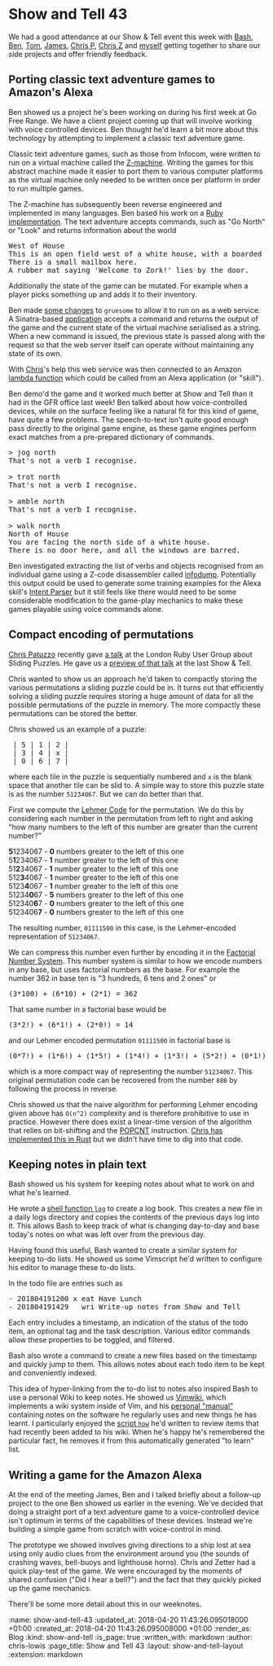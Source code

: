 Show and Tell 43
================

We had a good attendance at our Show & Tell event this week with [Bash](https://www.howlinbash.com/), [Ben](/ben-griffiths), [Tom](http://codon.com/), [James](/james-mead), [Chris P](https://makercasts.org/), [Chris Z](https://chriszetter.com/) and [myself](/chris-lowis) getting together to share our side projects and offer friendly feedback.

## Porting classic text adventure games to Amazon's Alexa

Ben showed us a project he's been working on during his first week at Go Free Range. We have a client project coming up that will involve working with voice controlled devices. Ben thought he'd learn a bit more about this technology by attempting to implement a classic text adventure game.

Classic text adventure games, such as those from Infocom, were written to run on a virtual machine called the [Z-machine](https://en.wikipedia.org/wiki/Z-machine). Writing the games for this abstract machine made it easier to port them to various computer platforms as the virtual machine only needed to be written once per platform in order to run multiple games.

The Z-machine has subsequently been reverse engineered and implemented in many languages. Ben based his work on a [Ruby implementation](https://github.com/wilkie/gruesome). The text adventure accepts commands, such as "Go North" or "Look" and returns information about the world

<pre>
West of House
This is an open field west of a white house, with a boarded front door.
There is a small mailbox here.
A rubber mat saying 'Welcome to Zork!' lies by the door.
</pre>

Additionally the state of the game can be mutated. For example when a player picks something up and adds it to their inventory.

Ben made [some changes](https://github.com/freerange/gruesome/commits/feature/stateless_execution) to `gruesome` to allow it to run on as a web service. A Sinatra-based [application](https://github.com/freerange/gruesome/commit/b1948f970f168e05defb329953fe2505d9af797c#diff-0932482613b47f8170071b9df96e02a5) accepts a command and returns the output of the game and the current state of the virtual machine serialised as a string. When a new command is issued, the previous state is passed along with the request so that the web server itself can operate without maintaining any state of its own.

With [Chris](http://gofreerange.com/chris-roos)'s help this web service was then connected to an Amazon [lambda function](https://github.com/freerange/alexa-lambda-gruesome) which could be called from an Alexa application (or "skill").

Ben demo'd the game and it worked much better at Show and Tell than it had in the GFR office last week! Ben talked about how voice-controlled devices, while on the surface feeling like a natural fit for this kind of game, have quite a few problems. The speech-to-text isn't quite good enough pass directly to the original game engine, as these game engines perform exact matches from a pre-prepared dictionary of commands.

<pre>
> jog north
That's not a verb I recognise.

> trot north
That's not a verb I recognise.

> amble north
That's not a verb I recognise.

> walk north
North of House
You are facing the north side of a white house.
There is no door here, and all the windows are barred.
</pre>

Ben investigated extracting the list of verbs and objects recognised from an individual game using a Z-code disassembler called [infodump](http://inform-fiction.org/zmachine/ztools.html). Potentially this output could be used to generate some training examples for the Alexa skill's [Intent Parser](https://developer.amazon.com/docs/custom-skills/create-intents-utterances-and-slots.html) but it still feels like there would need to be some considerable modification to the game-play mechanics to make these games playable using voice commands alone.

## Compact encoding of permutations

[Chris Patuzzo](https://makercasts.org/) recently gave [a talk](https://skillsmatter.com/skillscasts/11694-london-ruby-user-group-april) at the London Ruby User Group about Sliding Puzzles. He gave us a [preview of that talk](http://gofreerange.com/show-and-tell-42) at the last Show & Tell.

Chris wanted to show us an approach he'd taken to compactly storing the various permutations a sliding puzzle could be in. It turns out that efficiently solving a sliding puzzle requires storing a huge amount of data for all the possible permutations of the puzzle in memory. The more compactly these permutations can be stored the better.

Chris showed us an example of a puzzle:

<pre>
 | 5 | 1 | 2 |
 | 3 | 4 | x |
 | 0 | 6 | 7 |
</pre>

where each tile in the puzzle is sequentially numbered and `x` is the blank space that another tile can be slid to. A simple way to store this puzzle state is as the number `51234067`. But we can do better than that.

First we compute the [Lehmer Code](https://en.wikipedia.org/wiki/Lehmer_code) for the permutation. We do this by considering each number in the permutation from left to right and asking "how many numbers to the left of this number are greater than the current number?"

<p>
<b>5</b>1234067 - <b>0</b> numbers greater to the left of this one <br/>
5<b>1</b>234067 - <b>1</b> number greater to the left of this one <br/>
51<b>2</b>34067 - <b>1</b> number greater to the left of this one <br/>
512<b>3</b>4067 - <b>1</b> number greater to the left of this one <br/>
5123<b>4</b>067 - <b>1</b> number greater to the left of this one <br/>
51234<b>0</b>67 - <b>5</b> numbers greater to the left of this one <br/>
512340<b>6</b>7 - <b>0</b> numbers greater to the left of this one <br/>
5123406<b>7</b> - <b>0</b> numbers greater to the left of this one <br/>
</p>

The resulting number, `01111500` in this case, is the Lehmer-encoded representation of `51234067`.

We can compress this number even further by encoding it in the [Factorial Number System](https://en.wikipedia.org/wiki/Factorial_number_system). This number system is similar to how we encode numbers in any base, but uses factorial numbers as the base. For example the number 362 in base ten is "3 hundreds, 6 tens and 2 ones" or

<pre>
(3*100) + (6*10) + (2*1) = 362
</pre>

That same number in a factorial base would be

<pre>
(3*2!) + (6*1!) + (2*0!) = 14
</pre>

and our Lehmer encoded permutation `01111500` in factorial base is

<pre>
(0*7!) + (1*6!) + (1*5!) + (1*4!) + (1*3!) + (5*2!) + (0*1!) + (0*0!) = 880
</pre>

which is a more compact way of representing the number `51234067`. This original permutation code can be recovered from the number `880` by following the process in reverse.

Chris showed us that the naive algorithm for performing Lehmer encoding given above has `O(n^2)` complexity and is therefore prohibitive to use in practice. However there does exist a linear-time version of the algorithm that relies on bit-shifting and the [POPCNT](http://www.felixcloutier.com/x86/POPCNT.html) instruction. [Chris has implemented this in Rust](https://github.com/tuzz/lehmer/blob/master/src/lib.rs#L9) but we didn't have time to dig into that code.

## Keeping notes in plain text

Bash showed us his system for keeping notes about what to work on and what he's learned.

He wrote a [shell function `log`](https://github.com/howlinbash/dotfiles/blob/master/.bashrc.d/functions.sh#L18) to create a log book. This creates a new file in a daily logs directory and copies the contents of the previous days log into it. This allows Bash to keep track of what is changing day-to-day and base today's notes on what was left over from the previous day.

Having found this useful, Bash wanted to create a similar system for keeping to-do lists. He showed us some Vimscript he'd written to configure his editor to manage these to-do lists.

In the todo file are entries such as

<pre>
- 201804191200 x eat Have Lunch
- 201804191429   wri Write-up notes from Show and Tell
</pre>

Each entry includes a timestamp, an indication of the status of the todo item, an optional tag and the task description. Various editor commands allow these properties to be toggled, and filtered.

Bash also wrote a command to create a new files based on the timestamp and quickly jump to them. This allows notes about each todo item to be kept and conveniently indexed.

This idea of hyper-linking from the to-do list to notes also inspired Bash to use a personal Wiki to keep notes. He showed us [Vimwiki](https://github.com/vimwiki/vimwiki), which implements a wiki system inside of Vim, and his [personal "manual"](https://github.com/howlinbash/manual) containing notes on the software he regularly uses and new things he has learnt. I particularly enjoyed the [script `how`](https://github.com/howlinbash/how) he'd written to review items that had recently been added to his wiki. When he's happy he's remembered the particular fact, he removes it from this automatically generated "to learn" list.

## Writing a game for the Amazon Alexa

At the end of the meeting James, Ben and I talked briefly about a follow-up project to the one Ben showed us earlier in the evening. We've decided that doing a straight port of a text adventure game to a voice-controlled device isn't optimum in terms of the capabilities of these devices. Instead we're building a simple game from scratch with voice-control in mind.

The prototype we showed involves giving directions to a ship lost at sea using only audio clues from the environment around you (the sounds of crashing waves, bell-buoys and lighthouse horns). Chris and Zetter had a quick play-test of the game. We were encouraged by the moments of shared confusion ("Did I hear a bell?") and the fact that they quickly picked up the game mechanics.

There'll be some more detail about this in our weeknotes.


:name: show-and-tell-43
:updated_at: 2018-04-20 11:43:26.095018000 +01:00
:created_at: 2018-04-20 11:43:26.095008000 +01:00
:render_as: Blog
:kind: show-and-tell
:is_page: true
:written_with: markdown
:author: chris-lowis
:page_title: Show and Tell 43
:layout: show-and-tell-layout
:extension: markdown
